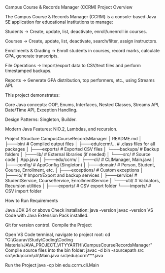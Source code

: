 Campus Course & Records Manager (CCRM)
Project Overview

The Campus Course & Records Manager (CCRM) is a console-based Java SE application for educational institutions to manage:

Students → Create, update, list, deactivate, enroll/unenroll in courses.

Courses → Create, update, list, deactivate, search/filter, assign instructors.

Enrollments & Grading → Enroll students in courses, record marks, calculate GPA, generate transcripts.

File Operations → Import/export data to CSV/text files and perform timestamped backups.

Reports → Generate GPA distribution, top performers, etc., using Streams API.

This project demonstrates:

Core Java concepts: OOP, Enums, Interfaces, Nested Classes, Streams API, Date/Time API, Exception Handling.

Design Patterns: Singleton, Builder.

Modern Java Features: NIO.2, Lambdas, and recursion.

Project Structure
CampusCourseRecordsManager
│   README.md
│
├───bin/                # Compiled output files
│   ├───edu/ccrm/...    # .class files for all packages
│   ├───exports/        # Exported CSV files
│   └───backups/        # Backup folders
│
├───lib/                # External libraries (if needed)
│
└───src/                # Source code
    │   App.java
    │
    ├───edu/ccrm/
    │   ├───cli/        # CLIManager, Main.java
    │   ├───config/     # AppConfig (Singleton)
    │   ├───domain/     # Person, Student, Course, Enrollment, etc.
    │   ├───exceptions/ # Custom exceptions
    │   ├───io/         # Import/Export and backup services
    │   ├───service/    # StudentService, CourseService, EnrollmentService
    │   └───util/       # Validators, Recursion utilities
    │
    ├───exports/        # CSV export folder
    └───imports/        # CSV import folder

How to Run
Requirements

Java JDK 24 or above
Check installation:
java -version
javac -version
VS Code with Java Extension Pack installed.

Git for version control.
Compile the Project

Open VS Code terminal, navigate to project root:
cd "C:\Gaurav\Study\Coding\Coding Material\JAVA_PROJECT_VITYYARTHI\CampusCourseRecordsManager"
Compile source files into the bin folder:
javac -d bin -sourcepath src src\edu\ccrm\cli\Main.java src\edu\ccrm\**\*.java

Run the Project
java -cp bin edu.ccrm.cli.Main

